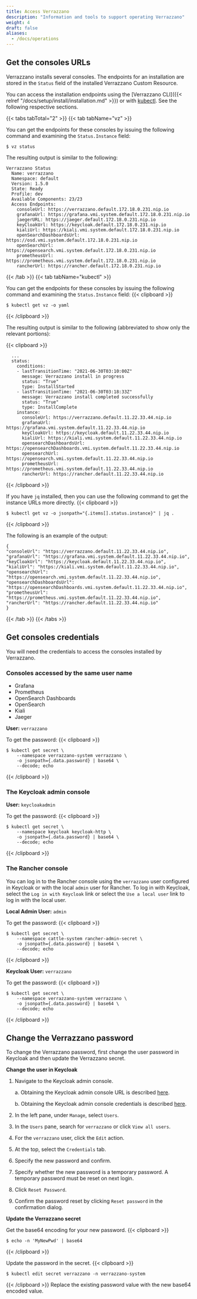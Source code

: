 ```yaml
---
title: Access Verrazzano
description: "Information and tools to support operating Verrazzano"
weight: 4
draft: false
aliases:
  - /docs/operations
---
```


## Get the consoles URLs

Verrazzano installs several consoles. The endpoints for an installation are stored in the `Status` field of the
installed Verrazzano Custom Resource.

You can access the installation endpoints using the [Verrazzano CLI]({{< relref "/docs/setup/install/installation.md" >}}) or with [kubectl](https://kubernetes.io/docs/reference/kubectl/kubectl/).
See the following respective sections.

{{< tabs tabTotal="2" >}}
{{< tab tabName="vz" >}}
<br>

You can get the endpoints for these consoles by issuing the following command
and examining the `Status.Instance` field:

```shell
$ vz status
```

The resulting output is similar to the following:

```shell
Verrazzano Status
  Name: verrazzano
  Namespace: default
  Version: 1.5.0
  State: Ready
  Profile: dev
  Available Components: 23/23
  Access Endpoints:
    consoleUrl: https://verrazzano.default.172.18.0.231.nip.io
    grafanaUrl: https://grafana.vmi.system.default.172.18.0.231.nip.io
    jaegerURL: https://jaeger.default.172.18.0.231.nip.io
    keyCloakUrl: https://keycloak.default.172.18.0.231.nip.io
    kialiUrl: https://kiali.vmi.system.default.172.18.0.231.nip.io
    openSearchDashboardsUrl: https://osd.vmi.system.default.172.18.0.231.nip.io
    openSearchUrl: https://opensearch.vmi.system.default.172.18.0.231.nip.io
    prometheusUrl: https://prometheus.vmi.system.default.172.18.0.231.nip.io
    rancherUrl: https://rancher.default.172.18.0.231.nip.io
```

{{< /tab >}}
{{< tab tabName="kubectl" >}}
<br>

You can get the endpoints for these consoles by issuing the following command
and examining the `Status.Instance` field:
{{< clipboard >}}

```shell
$ kubectl get vz -o yaml
```
{{< /clipboard >}}



The resulting output is similar to the following (abbreviated to show only the relevant portions):

{{< clipboard >}}
<div class="highlight">

```
  ...
  status:
    conditions:
    - lastTransitionTime: "2021-06-30T03:10:00Z"
      message: Verrazzano install in progress
      status: "True"
      type: InstallStarted
    - lastTransitionTime: "2021-06-30T03:18:33Z"
      message: Verrazzano install completed successfully
      status: "True"
      type: InstallComplete
    instance:
      consoleUrl: https://verrazzano.default.11.22.33.44.nip.io
      grafanaUrl: https://grafana.vmi.system.default.11.22.33.44.nip.io
      keyCloakUrl: https://keycloak.default.11.22.33.44.nip.io
      kialiUrl: https://kiali.vmi.system.default.11.22.33.44.nip.io
      opensearchDashboardsUrl: https://opensearchDashboards.vmi.system.default.11.22.33.44.nip.io
      opensearchUrl: https://opensearch.vmi.system.default.11.22.33.44.nip.io
      prometheusUrl: https://prometheus.vmi.system.default.11.22.33.44.nip.io
      rancherUrl: https://rancher.default.11.22.33.44.nip.io
```
</div>
{{< /clipboard >}}


If you have `jq` installed, then you can use the following command to get the instance URLs more directly.
{{< clipboard >}}
<div class="highlight">

```
$ kubectl get vz -o jsonpath="{.items[].status.instance}" | jq .
```

</div>
{{< /clipboard >}}

The following is an example of the output:

```
{
"consoleUrl": "https://verrazzano.default.11.22.33.44.nip.io",
"grafanaUrl": "https://grafana.vmi.system.default.11.22.33.44.nip.io",
"keyCloakUrl": "https://keycloak.default.11.22.33.44.nip.io",
"kialiUrl": "https://kiali.vmi.system.default.11.22.33.44.nip.io",
"opensearchUrl": "https://opensearch.vmi.system.default.11.22.33.44.nip.io",
"opensearchDashboardsUrl": "https://opensearchDashboards.vmi.system.default.11.22.33.44.nip.io",
"prometheusUrl": "https://prometheus.vmi.system.default.11.22.33.44.nip.io",
"rancherUrl": "https://rancher.default.11.22.33.44.nip.io"
}
```

{{< /tab >}}
{{< /tabs >}}

## Get consoles credentials

You will need the credentials to access the consoles installed by Verrazzano.

### Consoles accessed by the same user name

- Grafana
- Prometheus
- OpenSearch Dashboards
- OpenSearch
- Kiali
- Jaeger

**User:** `verrazzano`

To get the password:
{{< clipboard >}}
<div class="highlight">

    $ kubectl get secret \
        --namespace verrazzano-system verrazzano \
        -o jsonpath={.data.password} | base64 \
        --decode; echo

</div>
{{< /clipboard >}}

### The Keycloak admin console

**User:** `keycloakadmin`

To get the password:
{{< clipboard >}}
<div class="highlight">

    $ kubectl get secret \
        --namespace keycloak keycloak-http \
        -o jsonpath={.data.password} | base64 \
        --decode; echo

</div>
{{< /clipboard >}}

### The Rancher console

You can log in to the Rancher console using the `verrazzano` user configured in Keycloak or with the local `admin` user for Rancher.
To log in with Keycloak, select the `Log in with Keycloak` link or select the `Use a local user` link to log in with the local user.

**Local Admin User:** `admin`

To get the password:
{{< clipboard >}}
<div class="highlight">

    $ kubectl get secret \
        --namespace cattle-system rancher-admin-secret \
        -o jsonpath={.data.password} | base64 \
        --decode; echo

</div>
{{< /clipboard >}}

**Keycloak User:** `verrazzano`

To get the password:
{{< clipboard >}}
<div class="highlight">

    $ kubectl get secret \
        --namespace verrazzano-system verrazzano \
        -o jsonpath={.data.password} | base64 \
        --decode; echo

</div>
{{< /clipboard >}}

## Change the Verrazzano password

To change the Verrazzano password, first change the user password in Keycloak and then update the Verrazzano secret.

**Change the user in Keycloak**

1. Navigate to the Keycloak admin console.

   a. Obtaining the Keycloak admin console URL is described [here](#get-the-consoles-urls).

   b. Obtaining the Keycloak admin console credentials is described [here](#the-keycloak-admin-console).

1. In the left pane, under `Manage`, select `Users`.
1. In the `Users` pane, search for `verrazzano` or click `View all users`.
1. For the `verrazzano` user, click the `Edit` action.
1. At the top, select the `Credentials` tab.
1. Specify the new password and confirm.
1. Specify whether the new password is a temporary password. A temporary password must be reset on next login.
1. Click `Reset Password`.
1. Confirm the password reset by clicking `Reset password` in the confirmation dialog.

**Update the Verrazzano secret**

Get the base64 encoding for your new password.
{{< clipboard >}}
<div class="highlight">

    $ echo -n 'MyNewPwd' | base64

</div>
{{< /clipboard >}}

Update the password in the secret.
{{< clipboard >}}
<div class="highlight">

    $ kubectl edit secret verrazzano -n verrazzano-system

</div>
{{< /clipboard >}}
Replace the existing password value with the new base64 encoded value.
